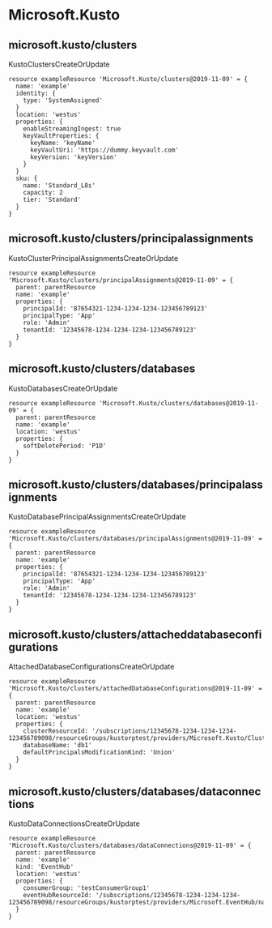 # Microsoft.Kusto

## microsoft.kusto/clusters

KustoClustersCreateOrUpdate
```bicep
resource exampleResource 'Microsoft.Kusto/clusters@2019-11-09' = {
  name: 'example'
  identity: {
    type: 'SystemAssigned'
  }
  location: 'westus'
  properties: {
    enableStreamingIngest: true
    keyVaultProperties: {
      keyName: 'keyName'
      keyVaultUri: 'https://dummy.keyvault.com'
      keyVersion: 'keyVersion'
    }
  }
  sku: {
    name: 'Standard_L8s'
    capacity: 2
    tier: 'Standard'
  }
}
```

## microsoft.kusto/clusters/principalassignments

KustoClusterPrincipalAssignmentsCreateOrUpdate
```bicep
resource exampleResource 'Microsoft.Kusto/clusters/principalAssignments@2019-11-09' = {
  parent: parentResource 
  name: 'example'
  properties: {
    principalId: '87654321-1234-1234-1234-123456789123'
    principalType: 'App'
    role: 'Admin'
    tenantId: '12345678-1234-1234-1234-123456789123'
  }
}
```

## microsoft.kusto/clusters/databases

KustoDatabasesCreateOrUpdate
```bicep
resource exampleResource 'Microsoft.Kusto/clusters/databases@2019-11-09' = {
  parent: parentResource 
  name: 'example'
  location: 'westus'
  properties: {
    softDeletePeriod: 'P1D'
  }
}
```

## microsoft.kusto/clusters/databases/principalassignments

KustoDatabasePrincipalAssignmentsCreateOrUpdate
```bicep
resource exampleResource 'Microsoft.Kusto/clusters/databases/principalAssignments@2019-11-09' = {
  parent: parentResource 
  name: 'example'
  properties: {
    principalId: '87654321-1234-1234-1234-123456789123'
    principalType: 'App'
    role: 'Admin'
    tenantId: '12345678-1234-1234-1234-123456789123'
  }
}
```

## microsoft.kusto/clusters/attacheddatabaseconfigurations

AttachedDatabaseConfigurationsCreateOrUpdate
```bicep
resource exampleResource 'Microsoft.Kusto/clusters/attachedDatabaseConfigurations@2019-11-09' = {
  parent: parentResource 
  name: 'example'
  location: 'westus'
  properties: {
    clusterResourceId: '/subscriptions/12345678-1234-1234-1234-123456789098/resourceGroups/kustorptest/providers/Microsoft.Kusto/Clusters/KustoClusterLeader'
    databaseName: 'db1'
    defaultPrincipalsModificationKind: 'Union'
  }
}
```

## microsoft.kusto/clusters/databases/dataconnections

KustoDataConnectionsCreateOrUpdate
```bicep
resource exampleResource 'Microsoft.Kusto/clusters/databases/dataConnections@2019-11-09' = {
  parent: parentResource 
  name: 'example'
  kind: 'EventHub'
  location: 'westus'
  properties: {
    consumerGroup: 'testConsumerGroup1'
    eventHubResourceId: '/subscriptions/12345678-1234-1234-1234-123456789098/resourceGroups/kustorptest/providers/Microsoft.EventHub/namespaces/eventhubTestns1/eventhubs/eventhubTest1'
  }
}
```

